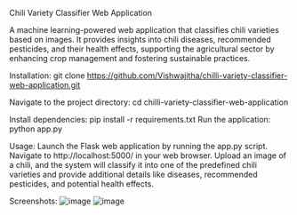 Chili Variety Classifier Web Application

A machine learning-powered web application that classifies chili varieties based on images. It provides insights into chili diseases, recommended pesticides, and their health effects, supporting the agricultural sector by enhancing crop management and fostering sustainable practices.


Installation:
git clone https://github.com/Vishwajitha/chilli-variety-classifier-web-application.git


Navigate to the project directory:
cd chilli-variety-classifier-web-application


Install dependencies:
pip install -r requirements.txt
Run the application:
python app.py


Usage:
Launch the Flask web application by running the app.py script.
Navigate to http://localhost:5000/ in your web browser.
Upload an image of a chili, and the system will classify it into one of the predefined chili varieties and provide additional details like diseases, recommended pesticides, and potential health effects.


Screenshots:
![image](https://github.com/user-attachments/assets/4e06a30c-6d48-4c0c-ace8-dc25bae8f7ce)
![image](https://github.com/user-attachments/assets/799c1afa-6276-4de0-9b87-7dfab2946c15)


